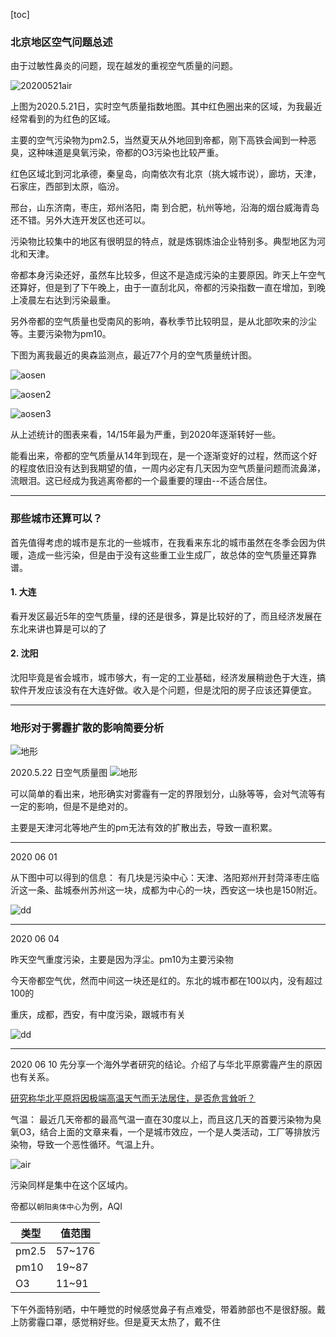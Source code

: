 [toc]


### 北京地区空气问题总述

由于过敏性鼻炎的问题，现在越发的重视空气质量的问题。

![20200521air](./pic/20200521air.png)

上图为2020.5.21日，实时空气质量指数地图。其中红色圈出来的区域，为我最近经常看到的为红色的区域。

主要的空气污染物为pm2.5，当然夏天从外地回到帝都，刚下高铁会闻到一种恶臭，这种味道是臭氧污染，帝都的O3污染也比较严重。



红色区域北到河北承德，秦皇岛，向南依次有北京（挑大城市说），廊坊，天津，石家庄，西部到太原，临汾。

邢台，山东济南，枣庄，郑州洛阳，南 到合肥，杭州等地，沿海的烟台威海青岛还不错。另外大连开发区也还可以。

污染物比较集中的地区有很明显的特点，就是炼钢炼油企业特别多。典型地区为河北和天津。

帝都本身污染还好，虽然车比较多，但这不是造成污染的主要原因。昨天上午空气还算好，但是到了下午晚上，由于一直刮北风，帝都的污染指数一直在增加，到晚上凌晨左右达到污染最重。

另外帝都的空气质量也受南风的影响，春秋季节比较明显，是从北部吹来的沙尘等。主要污染物为pm10。



下图为离我最近的奥森监测点，最近77个月的空气质量统计图。

![aosen](./pic/aosen.png)

![aosen2](./pic/aosen2.png)

![aosen3](./pic/aosen3.png)

从上述统计的图表来看，14/15年最为严重，到2020年逐渐转好一些。

能看出来，帝都的空气质量从14年到现在，是一个逐渐变好的过程，然而这个好的程度依旧没有达到我期望的值，一周内必定有几天因为空气质量问题而流鼻涕，流眼泪。这已经成为我逃离帝都的一个最重要的理由--不适合居住。

----------------------------

### 那些城市还算可以？

首先值得考虑的城市是东北的一些城市，在我看来东北的城市虽然在冬季会因为供暖，造成一些污染，但是由于没有这些重工业生成厂，故总体的空气质量还算靠谱。

#### 1. 大连

看开发区最近5年的空气质量，绿的还是很多，算是比较好的了，而且经济发展在东北来讲也算是可以的了



#### 2. 沈阳

沈阳毕竟是省会城市，城市够大，有一定的工业基础，经济发展稍逊色于大连，搞软件开发应该没有在大连好做。收入是个问题，但是沈阳的房子应该还算便宜。


------------------------------------

### 地形对于雾霾扩散的影响简要分析


![地形](./pic/dixing.png)


2020.5.22 日空气质量图
![地形](./pic/dixing2.png)


可以简单的看出来，地形确实对雾霾有一定的界限划分，山脉等等，会对气流等有一定的影响，但是不是绝对的。

主要是天津河北等地产生的pm无法有效的扩散出去，导致一直积累。


---------------------
2020 06 01

从下图中可以得到的信息：
有几块是污染中心：天津、洛阳郑州开封菏泽枣庄临沂这一条、盐城泰州苏州这一块，成都为中心的一块，西安这一块也是150附近。

![dd](./pic/air20200601.png)

-----------------------
2020 06 04

昨天空气重度污染，主要是因为浮尘。pm10为主要污染物

今天帝都空气优，然而中间这一块还是红的。东北的城市都在100以内，没有超过100的

重庆，成都，西安，有中度污染，跟城市有关

![dd](./pic/20200604air.png)


-----------------------

2020 06 10
先分享一个海外学者研究的结论。介绍了与华北平原雾霾产生的原因也有关系。

[研究称华北平原将因极端高温天气而无法居住，是否危言耸听？](https://www.toutiao.com/i6812956710680920580/?tt_from=mobile_qq&utm_campaign=client_share&timestamp=1591581446&app=news_article&utm_source=mobile_qq&utm_medium=toutiao_android&use_new_style=0&req_id=2020060809572601001404703303DF10C9&group_id=6812956710680920580)

气温：
最近几天帝都的最高气温一直在30度以上，而且这几天的首要污染物为臭氧O3，结合上面的文章来看，一个是城市效应，一个是人类活动，工厂等排放污染物，导致一个恶性循环。气温上升。

![air](./pic/20200610air.png)

污染同样是集中在这个区域内。

帝都以`朝阳奥体中心`为例，AQI

| 类型 | 值范围 |
-------|---------
pm2.5 | 57~176
pm10  | 19~87
O3    | 11~91

下午外面特别晒，中午睡觉的时候感觉鼻子有点难受，带着肺部也不是很舒服。戴上防雾霾口罩，感觉稍好些。但是夏天太热了，戴不住
